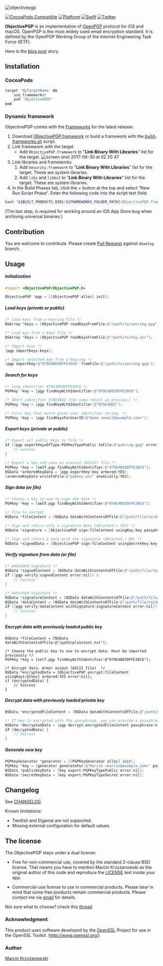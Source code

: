 ![objectivepgp](https://user-images.githubusercontent.com/758033/27697465-a355ca34-5cf4-11e7-9470-ee1ee98eedd9.png)

[![CocoaPods Compatible](https://img.shields.io/cocoapods/v/ObjectivePGP.svg)](https://cocoapods.org/pods/ObjectivePGP)
[![Platform](https://img.shields.io/cocoapods/p/ObjectivePGP.svg?style=flat)](http://cocoadocs.org/docsets/ObjectivePGP)
[![Swift](https://img.shields.io/badge/swift-supported-brightgreen.svg?style=flat)](./ObjectivePGP.playground/Contents.swift)
[![Twitter](https://img.shields.io/badge/twitter-@krzyzanowskim-blue.svg?style=flat)](http://twitter.com/krzyzanowskim)


**ObjectivePGP** is an implementation of [OpenPGP](https://en.wikipedia.org/wiki/Pretty_Good_Privacy#OpenPGP) protocol for iOS and macOS. OpenPGP is the most widely used email encryption standard. It is defined by the OpenPGP Working Group of the Internet Engineering Task Force (IETF).

Here is the [blog post](http://blog.krzyzanowskim.com/2014/07/31/short-story-about-openpgp-for-ios-and-os-x-objectivepgp/) story.

## Installation

### CocoaPods

```ruby
target 'MyTargetName' do
    use_frameworks!
    pod 'ObjectivePGP'
end
```

### Dynamic framework

ObjectivePGP comes with the [Frameworks](./Frameworks) for the latest release.

1. Download [ObjectivePGP.framework](https://github.com/krzyzanowskim/ObjectivePGP/releases) or build a framework with the [build-frameworks.sh](./build-frameworks.sh) script.
1. Link framework with the target
    - Add `ObjectivePGP.framework` to "**Link Binary With Libraries**" list for the target.
    ![screen shot 2017-06-30 at 02 20 47](https://user-images.githubusercontent.com/758033/27715926-d79a4e3c-5d3a-11e7-8b1b-d8b5ddb8182e.png)
1. Link libraries and frameworks
    1. Add `Security.framework` to "**Link Binary With Libraries**" list for the target. These are system libraries.
    1. Add `libz` and `libbz2` to "**Link Binary With Libraries**" list for the target. These are system libraries.
1. In the Build Phases tab, click the + button at the top and select “New Run Script Phase”. Enter the following code into the script text field:

```sh
bash "${BUILT_PRODUCTS_DIR}/${FRAMEWORKS_FOLDER_PATH}/ObjectivePGP.framework/strip-frameworks.sh"
```

(The last step, is required for working around an iOS App Store bug when archiving universal binaries.)

## Contribution

You are welcome to contribute. Please create [Pull Request](https://github.com/krzyzanowskim/ObjectivePGP/pulls) against `develop` branch.

## Usage

##### Initialization

```objective-c
#import <ObjectivePGP/ObjectivePGP.h>

ObjectivePGP *pgp = [[ObjectivePGP alloc] init];
```

##### Load keys (private or public)

```objective-c
/* Load keys from a keyring file */
NSArray *keys = [ObjectivePGP readKeysFromFile:@"/path/to/secring.gpg"];

/* Load eys from a keys file */
NSArray *keys = [ObjectivePGP readKeysFromFile:@"/path/to/key.asc"];

/* Import keys */
[pgp importKeys:keys];

/* Import selected key from a keyring */
[pgp importKey:@"979E4B03DFFE30C6" fromFile:@"/path/to/secring.gpg"];

```

##### Search for keys

```objective-c
/* long identifier 979E4B03DFFE30C6 */
PGPKey *key = [pgp findKeyWithIdentifier:@"979E4B03DFFE30C6"];

/* Short identifier 979E4B03 (the same result as previous) */
PGPKey *key = [pgp findKeyWithIdentifier:@"979E4B03"];

/* First key that match given user identifier string. */
PGPKey *key = [pgp findKeysForUserID:@"Name <email@example.com>"];
```

##### Export keys (private or public)

```objective-c
/* Export all public keys to file */
if ([pgp exportKeysOfType:PGPKeyTypePublic toFile:@"pubring.gpg" error:nil]) {
    // success
}

/* Export a key and save as armored (ASCII) file */
PGPKey *key = [self.pgp findKeyWithIdentifier:@"979E4B03DFFE30C6"];
NSData *armoredKeyData = [pgp exportKey:key armored:YES];
[armoredKeyData writeToFile:@"pubkey.asc" atomically:YES];
```

##### Sign data (or file)

```objective-c
/* Choose a key to use to sign the data */
PGPKey *key = [self.pgp findKeyWithIdentifier:@"979E4B03DFFE30C6"];

// File to encrypt
NSData *fileContent = [NSData dataWithContentsOfFile:@"/path/file/to/data.txt"];

/* Sign and return only a signature data (detached = YES) */
NSData *signature = [ObjectivePGP sign:fileContent usingKey:key passphrase:nil detached:YES error:nil];

/* Sign and return a data with the signature (detached = NO) */
NSData *signedData = [ObjectivePGP sign:fileContent usingSecretKey:key passphrase:nil detached:NO error:nil];
```

##### Verify signature from data (or file)

```objective-c
/* embedded signature */
NSData *signedContent = [NSData dataWithContentsOfFile:@"/path/file/to/data.signed"];
if ([pgp verify:signedContent error:nil]) {
    // Success
}

/* detached signature */
NSData *signatureContent = [NSData dataWithContentsOfFile:@"/path/file/to/signature"];
NSData *dataContent = [NSData dataWithContentsOfFile:@"/path/file/to/data.txt"];
if ([pgp verify:dataContent withSignature:signatureContent error:nil]) {
    // Success
}
```

##### Encrypt data with previously loaded public key

```
NSData *fileContent = [NSData dataWithContentsOfFile:@"/path/plaintext.txt"];

/* Choose the public key to use to encrypt data. Must be imported previously */
PGPKey *key = [self.pgp findKeyWithIdentifier:@"979E4B03DFFE30C6"];

/* Encrypt data. Armor output (ASCII file)  */
NSData *encryptedData = [ObjectivePGP encrypt:fileContent usingKeys:@[key] armored:YES error:nil];
if (encryptedData) {
    // Success
}
```

##### Decrypt data with previously loaded private key
    
```objective-c
NSData *encryptedFileContent = [NSData dataWithContentsOfFile:@"/path/data.enc"];

/* If key is encrypted with the passphrase, you can provide a passphrase key here. */
NSData *decryptedData = [pgp decrypt:encryptedFileContent passphrase:nil error:nil];
if (decryptedData) {
    // Success
}
```

##### Generate new key

```objective-c
PGPKeyGenerator *generator = [[PGPKeyGenerator alloc] init];
PGPKey *key = [generator generateFor:@"Marcin <marcin@example.com>" passphrase:nil];
NSData *publicKeyData = [key export:PGPKeyTypePublic error:nil];
NSData *secretKeyData = [key export:PGPKeyTypeSecret error:nil];
```

## Changelog

See [CHANGELOG](./CHANGELOG)

Known limitations:

- Twofish and Elgamal are not supported.
- Missing external configuration for default values.

## The license

The ObjectivePGP stays under a dual license:

- Free for non-commercial use, covered by the standard 2-clause BSD license. That means you have to mention Marcin Krzyżanowski as the original author of this code and reproduce the [LICENSE](./LICENSE.txt) text inside your app.

- Commercial-use license to use in commercial products. Please bear in mind that some free products remain commercial products. Please contact me via [email](http://www.krzyzanowskim.com) for details.

Not sure what to choose? check this [thread](https://twitter.com/krzyzanowskim/status/868481597204508672)

### Acknowledgment

This product uses software developed by the [OpenSSL](http://www.openssl.org/) Project for use in the OpenSSL Toolkit. (http://www.openssl.org/)

### Author

[Marcin Krzyżanowski](http://krzyzanowskim.com)
